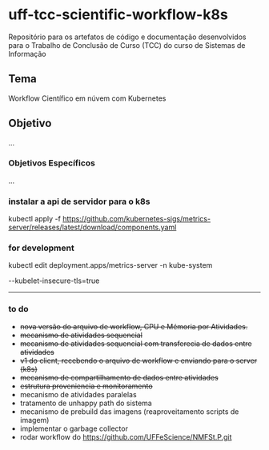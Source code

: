 # uff-tcc-scientific-workflow-k8s

Repositório para os artefatos de código e documentação desenvolvidos para o Trabalho de Conclusão de Curso (TCC) do curso de Sistemas de Informação


## Tema
Workflow Científico em núvem com Kubernetes

## Objetivo
...

### Objetivos Específicos
...


### instalar a api de servidor para o k8s

kubectl apply -f https://github.com/kubernetes-sigs/metrics-server/releases/latest/download/components.yaml

### for development

kubectl edit deployment.apps/metrics-server -n kube-system

--kubelet-insecure-tls=true

---
### to do

- ~~nova versão do arquivo de workflow, CPU e Mémoria por Atividades.~~
- ~~mecanismo de atividades sequencial~~
- ~~mecanismo de atividades sequencial com transferecia de dados entre atividades~~
- ~~v1 do client, recebendo o arquivo de workflow e enviando para o server (k8s)~~
- ~~mecanismo de compartilhamento de dados entre atividades~~
- ~~estrutura proveniencia e monitoramento~~
- mecanismo de atividades paralelas
- tratamento de unhappy path do sistema
- mecanismo de prebuild das imagens (reaproveitamento scripts de imagem)
- implementar o garbage collector
- rodar workflow do https://github.com/UFFeScience/NMFSt.P.git

